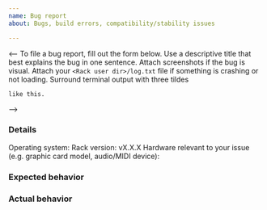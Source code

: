 ```yaml
---
name: Bug report
about: Bugs, build errors, compatibility/stability issues

---
```


<--
To file a bug report, fill out the form below.
Use a descriptive title that best explains the bug in one sentence.
Attach screenshots if the bug is visual.
Attach your `<Rack user dir>/log.txt` file if something is crashing or not loading.
Surround terminal output with three tildes
```
like this.
```
-->

### Details

Operating system:
Rack version: vX.X.X
Hardware relevant to your issue (e.g. graphic card model, audio/MIDI device):

### Expected behavior

### Actual behavior
